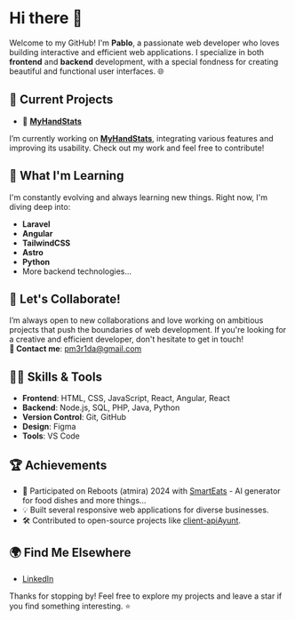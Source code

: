 # Hi there 👋

Welcome to my GitHub! I'm **Pablo**, a passionate web developer who loves building interactive and efficient web applications. I specialize in both **frontend** and **backend** development, with a special fondness for creating beautiful and functional user interfaces. 🌐

## 🚀 Current Projects
- 🔭 **[MyHandStats](https://github.com/pmerida08/myHandStats)**

I’m currently working on **[MyHandStats](https://myhandstats.netlify.app/)**, integrating various features and improving its usability. Check out my work and feel free to contribute!

## 🌱 What I'm Learning
I'm constantly evolving and always learning new things. Right now, I'm diving deep into:
- **Laravel**
- **Angular**
- **TailwindCSS**
- **Astro**
- **Python**
- More backend technologies...

## 🤝 Let's Collaborate!
I’m always open to new collaborations and love working on ambitious projects that push the boundaries of web development. If you're looking for a creative and efficient developer, don't hesitate to get in touch!  
**📧 Contact me**: [pm3r1da@gmail.com](mailto:pm3r1da@gmail.com)

## 🧑‍💻 Skills & Tools
- **Frontend**: HTML, CSS, JavaScript, React, Angular, React
- **Backend**: Node.js, SQL, PHP, Java, Python
- **Version Control**: Git, GitHub
- **Design**: Figma
- **Tools**: VS Code

## 🏆 Achievements
- 🧠 Participated on Reboots (atmira) 2024 with [SmartEats](https://github.com/pmerida08/smartEats) - AI generator for food dishes and more things...
- 💡 Built several responsive web applications for diverse businesses.
- 🛠️ Contributed to open-source projects like [client-apiAyunt](https://github.com/pmerida08/client-apiAyuntamiento).

## 🌍 Find Me Elsewhere
- [LinkedIn](https://www.linkedin.com/in/pablo-merida)

<!-- - [Personal Website](https://pablomerida.dev) -->

Thanks for stopping by! Feel free to explore my projects and leave a star if you find something interesting. ⭐

